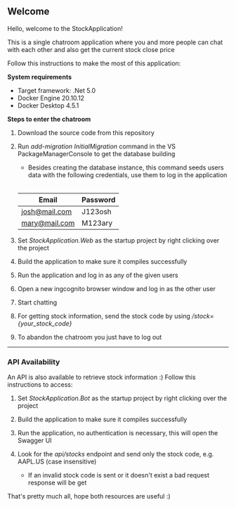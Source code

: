 ## Welcome
Hello, welcome to the StockApplication!

This is a single chatroom application where you and more people can chat with each other and also get the current stock close price

Follow this instructions to make the most of this application:

**System requirements**
- Target framework: .Net 5.0
- Docker Engine 20.10.12
- Docker Desktop 4.5.1

**Steps to enter the chatroom**

1. Download the source code from this repository
2. Run *add-migration InitialMigration* command in the VS PackageManagerConsole to get the database building

    - Besides creating the database instance, this command seeds users data with the following credentials, use them to log in the application<br><br>
    
    
    | Email | Password |
    | --- | ----------- |
    | josh@mail.com | J123osh |
    | mary@mail.com | M123ary |
      
3. Set *StockApplication.Web* as the startup project by right clicking over the project
4. Build the application to make sure it compiles successfully
5. Run the application and log in as any of the given users
6. Open a new ingcognito browser window and log in as the other user
7. Start chatting
8. For getting stock information, send the stock code by using */stock={your_stock_code}*
9. To abandon the chatroom you just have to log out
___

### API Availability

An API is also available to retrieve stock information :) Follow this instructions to access:

1. Set *StockApplication.Bot* as the startup project by right clicking over the project
4. Build the application to make sure it compiles successfully
5. Run the application, no authentication is necessary, this will open the Swagger UI
8. Look for the *api/stocks* endpoint and send only the stock code, e.g. AAPL.US (case insensitive)

    - If an invalid stock code is sent or it doesn't exist a bad request response will be get


That's pretty much all, hope both resources are useful :)
